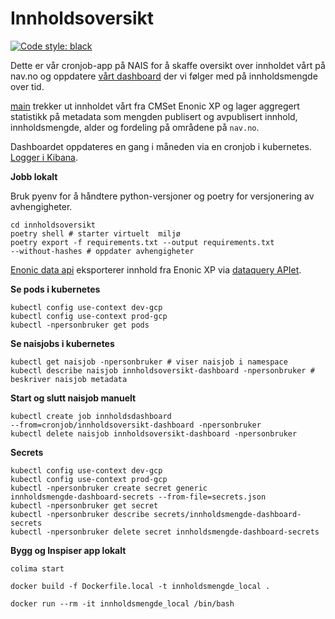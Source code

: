 # Innholdsoversikt

[![Code style: 
black](https://img.shields.io/badge/code%20style-black-000000.svg)](https://github.com/psf/black)

Dette er vår cronjob-app på NAIS for å skaffe oversikt over innholdet vårt på nav.no og oppdatere [vårt 
dashboard](https://metabase.intern.nav.no/dashboard/11-innholdsoversikt-pa-nav-no) 
der vi følger med på innholdsmengde over tid.

[main](main.py) trekker ut innholdet vårt fra CMSet Enonic XP og lager 
aggregert statistikk på metadata som mengden publisert og avpublisert 
innhold, innholdsmengde, alder og fordeling på områdene på `nav.no`.

Dashboardet oppdateres en gang i måneden via en cronjob i kubernetes. 
[Logger i 
Kibana](https://logs.adeo.no/goto/6eac7c60-4a6a-11ed-8607-d590fd125f80).

**Jobb lokalt**

Bruk pyenv for å håndtere python-versjoner og poetry for versjonering av 
avhengigheter. 

```
cd innholdsoversikt
poetry shell # starter virtuelt  miljø
poetry export -f requirements.txt --output requirements.txt 
--without-hashes # oppdater avhengigheter
```

[Enonic data api](enonic_data_api.py) eksporterer innhold fra Enonic XP 
via [dataquery APIet](https://github.com/navikt/nav-enonicxp-dataquery).

**Se pods i kubernetes**

```
kubectl config use-context dev-gcp
kubectl config use-context prod-gcp
kubectl -npersonbruker get pods
```

**Se naisjobs i kubernetes**

```
kubectl get naisjob -npersonbruker # viser naisjob i namespace
kubectl describe naisjob innholdsoversikt-dashboard -npersonbruker # beskriver naisjob metadata
```


**Start og slutt naisjob manuelt**

```
kubectl create job innholdsdashboard 
--from=cronjob/innholdsoversikt-dashboard -npersonbruker
kubectl delete naisjob innholdsoversikt-dashboard -npersonbruker
```

**Secrets**

```
kubectl config use-context dev-gcp
kubectl config use-context prod-gcp
kubectl -npersonbruker create secret generic 
innholdsmengde-dashboard-secrets --from-file=secrets.json
kubectl -npersonbruker get secret 
kubectl -npersonbruker describe secrets/innholdsmengde-dashboard-secrets
kubectl -npersonbruker delete secret innholdsmengde-dashboard-secrets
```

**Bygg og Inspiser app lokalt**

```
colima start

docker build -f Dockerfile.local -t innholdsmengde_local .

docker run --rm -it innholdsmengde_local /bin/bash
```
